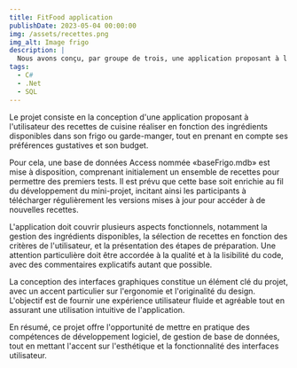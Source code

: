 ```yaml
---
title: FitFood application
publishDate: 2023-05-04 00:00:00
img: /assets/recettes.png
img_alt: Image frigo
description: |
  Nous avons conçu, par groupe de trois, une application proposant à l'utilisateur des recettes de cuisine en fonction de nombreux paramètres le concernant, tels que les aliments dont il dispose, son budget, ses préférences...
tags:
  - C#
  - .Net
  - SQL
---
```


Le projet consiste en la conception d'une application proposant à l'utilisateur des recettes de cuisine réaliser en fonction des ingrédients disponibles dans son frigo ou garde-manger, tout en prenant en compte ses préférences gustatives et son budget.

Pour cela, une base de données Access nommée «baseFrigo.mdb» est mise à disposition, comprenant initialement un ensemble de recettes pour permettre des premiers tests. Il est prévu que cette base soit enrichie au fil du développement du mini-projet, incitant ainsi les participants à télécharger régulièrement les versions mises à jour pour accéder à de nouvelles recettes.

L'application doit couvrir plusieurs aspects fonctionnels, notamment la gestion des ingrédients disponibles, la sélection de recettes en fonction des critères de l'utilisateur, et la présentation des étapes de préparation. Une attention particulière doit être accordée à la qualité et à la lisibilité du code, avec des commentaires explicatifs autant que possible.

La conception des interfaces graphiques constitue un élément clé du projet, avec un accent particulier sur l'ergonomie et l'originalité du design. L'objectif est de fournir une expérience utilisateur fluide et agréable tout en assurant une utilisation intuitive de l'application.

En résumé, ce projet offre l'opportunité de mettre en pratique des compétences de développement logiciel, de gestion de base de données, tout en mettant l'accent sur l'esthétique et la fonctionnalité des interfaces utilisateur.